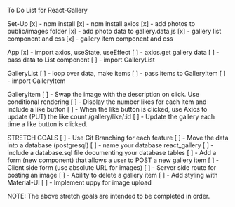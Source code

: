 To Do List for React-Gallery


Set-Up
[x] - npm install
[x] - npm install axios
[x] - add photos to public/images folder
[x] - add photo data to gallery.data.js
[x] - gallery list component and css
[x] - gallery item component and css

App
[x] - import axios, useState, useEffect
[ ] - axios.get gallery data
[ ] - pass data to List component
[ ] - import GalleryList


GalleryList
[ ] - loop over data, make items
[ ] - pass items to GalleryItem
[ ] - import GalleryItem


GalleryItem
[ ] - Swap the image with the description on click. Use conditional rendering
[ ] - Display the number likes for each item and include a like button
[ ] - When the like button is clicked, use Axios to update (PUT) the like count /gallery/like/:id
[ ] - Update the gallery each time a like button is clicked.


STRETCH GOALS
[ ] - Use Git Branching for each feature 
[ ] - Move the data into a database (postgresql)
    [ ] - name your database react_gallery
    [ ] - include a database.sql file documenting your database tables
[ ] - Add a form (new component) that allows a user to POST a new gallery item
    [ ] - Client side form (use absolute URL for images)
    [ ] - Server side route for posting an image
[ ] - Ability to delete a gallery item
[ ] - Add styling with Material-UI
[ ] - Implement uppy for image upload

NOTE: The above stretch goals are intended to be completed in order.